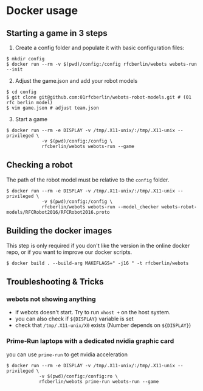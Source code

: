 # Docker usage


## Starting a game in 3 steps
1. Create a config folder and populate it with basic configuration files:
```
$ mkdir config
$ docker run --rm -v $(pwd)/config:/config rfcberlin/webots webots-run --init

```

2. Adjust the game.json and add your robot models
```
$ cd config
$ git clone git@github.com:01rfcberlin/webots-robot-models.git # (01 rfc berlin model)
$ vim game.json # adjust team.json
```

3. Start a game
```
$ docker run --rm -e DISPLAY -v /tmp/.X11-unix/:/tmp/.X11-unix --privileged \
             -v $(pwd)/config:/config \
             rfcberlin/webots webots-run --game
```

## Checking a robot
The path of the robot model must be relative to the `config` folder.

```
$ docker run --rm -e DISPLAY -v /tmp/.X11-unix/:/tmp/.X11-unix --privileged \
             -v $(pwd)/config:/config \
             rfcberlin/webots webots-run --model_checker webots-robot-models/RFCRobot2016/RFCRobot2016.proto
```



## Building the docker images
This step is only required if you don't like the version in the online docker repo, or if you want to improve our docker scripts.
```
$ docker build . --build-arg MAKEFLAGS=" -j16 " -t rfcberlin/webots
```


## Troubleshooting & Tricks
### webots not showing anything
- if webots doesn't start. Try to run `xhost +` on the host system.
- you can also check if `${DISPLAY}` variable is set
- check that `/tmp/.X11-unix/X0` exists (Number depends on `${DISPLAY}`)
### Prime-Run laptops with a dedicated nvidia graphic card
you can use `prime-run` to get nvidia acceleration
 ```
$ docker run --rm -e DISPLAY -v /tmp/.X11-unix/:/tmp/.X11-unix --privileged \
             -v $(pwd)/config:/config:ro \
             rfcberlin/webots prime-run webots-run --game
```
